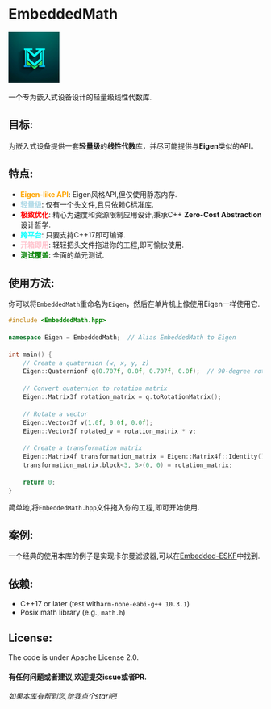 # EmbeddedMath
<p align="left">
  <img src="ai_generated_logo.png" width="20%" height="auto" alt="LOGO">
</p>    

一个专为嵌入式设备设计的轻量级线性代数库.  

## 目标:

为嵌入式设备提供一套**轻量级**的**线性代数**库，并尽可能提供与**Eigen**类似的API。  

## 特点:
- **<span style="color:orange">Eigen-like API</span>**: Eigen风格API,但仅使用静态内存.
- **<span style="color:lightblue">轻量级</span>**: 仅有一个头文件,且只依赖C标准库.
- **<span style="color:red">极致优化</span>**: 精心为速度和资源限制应用设计,秉承C++ **Zero-Cost Abstraction** 设计哲学.
- **<span style="color:cyan">跨平台</span>**: 只要支持C++17即可编译.
- **<span style="color:pink">开箱即用</span>**: 轻轻把头文件拖进你的工程,即可愉快使用.
- **<span style="color:green">测试覆盖</span>**: 全面的单元测试.



## 使用方法:
你可以将`EmbeddedMath`重命名为`Eigen`，然后在单片机上像使用Eigen一样使用它.  

```cpp
#include <EmbeddedMath.hpp>

namespace Eigen = EmbeddedMath;  // Alias EmbeddedMath to Eigen

int main() {
    // Create a quaternion (w, x, y, z)
    Eigen::Quaternionf q(0.707f, 0.0f, 0.707f, 0.0f);  // 90-degree rotation around the Y axis

    // Convert quaternion to rotation matrix
    Eigen::Matrix3f rotation_matrix = q.toRotationMatrix();

    // Rotate a vector
    Eigen::Vector3f v(1.0f, 0.0f, 0.0f);
    Eigen::Vector3f rotated_v = rotation_matrix * v;

    // Create a transformation matrix
    Eigen::Matrix4f transformation_matrix = Eigen::Matrix4f::Identity();
    transformation_matrix.block<3, 3>(0, 0) = rotation_matrix;

    return 0;
}
```
简单地,将`EmbeddedMath.hpp`文件拖入你的工程,即可开始使用.  

## 案例: 
一个经典的使用本库的例子是实现卡尔曼滤波器,可以在[Embedded-ESKF](https://github.com/geniusdo/Embedded-ESKF)中找到.  

## 依赖:
- C++17 or later (test with`arm-none-eabi-g++ 10.3.1`)
- Posix math library (e.g., `math.h`)


## License:
The code is under Apache License 2.0.

#### 有任何问题或者建议,欢迎提交issue或者PR.
*如果本库有帮到您,给我点个star吧!* 